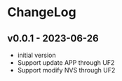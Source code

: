 # ChangeLog

## v0.0.1 - 2023-06-26

* initial version
* Support update APP through UF2
* Support modify NVS through UF2
